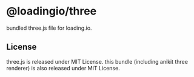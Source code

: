 # @loadingio/three

bundled three.js file for loading.io.


## License

three.js is released under MIT License.
this bundle (including anikit three renderer) is also released under MIT License.
